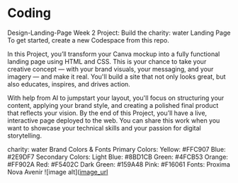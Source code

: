 # Coding
 Design-Landing-Page
Week 2 Project: Build the charity: water Landing Page
To get started, create a new Codespace from this repo.

In this Project, you’ll transform your Canva mockup into a fully functional landing page using HTML and CSS. This is your chance to take your creative concept — with your brand visuals, your messaging, and your imagery — and make it real. You'll build a site that not only looks great, but also educates, inspires, and drives action.

With help from AI to jumpstart your layout, you'll focus on structuring your content, applying your brand style, and creating a polished final product that reflects your vision. By the end of this Project, you’ll have a live, interactive page deployed to the web. You can share this work when you want to showcase your technical skills and your passion for digital storytelling.

charity: water Brand Colors & Fonts
Primary Colors:
Yellow: #FFC907
Blue: #2E9DF7
Secondary Colors:
Light Blue: #8BD1CB
Green: #4FCB53
Orange: #FF902A
Red: #F5402C
Dark Green: #159A48
Pink: #F16061
Fonts:
Proxima Nova
Avenir
![image alt]([image_url](https://github.com/Veline-F/Coding/blob/main/Screenshot%202025-05-25%20153006.jpg?raw=true)
